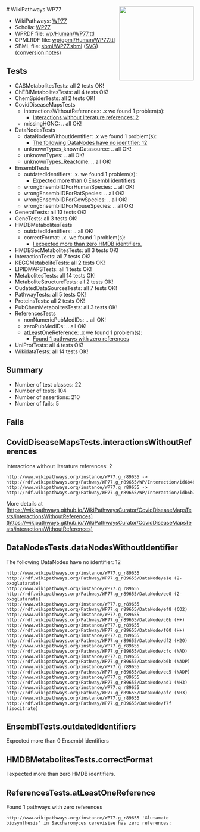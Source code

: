 <img style="float: right; width: 200px" src="../logo.png" />
# WikiPathways WP77

* WikiPathways: [WP77](https://identifiers.org/wikipathways:WP77)
* Scholia: [WP77](https://scholia.toolforge.org/wikipathways/WP77)
* WPRDF file: [wp/Human/WP77.ttl](../wp/Human/WP77.ttl)
* GPMLRDF file: [wp/gpml/Human/WP77.ttl](../wp/gpml/Human/WP77.ttl)
* SBML file: [sbml/WP77.sbml](../sbml/WP77.sbml) ([SVG](../sbml/WP77.svg)) ([conversion notes](../sbml/WP77.txt))

## Tests
* CASMetabolitesTests: all 2 tests OK!
* ChEBIMetabolitesTests: all 4 tests OK!
* ChemSpiderTests: all 2 tests OK!
* CovidDiseaseMapsTests
    * interactionsWithoutReferences: .x we found 1 problem(s):
        * [Interactions without literature references: 2](#2e295930)
    * missingHGNC: .. all OK!
* DataNodesTests
    * dataNodesWithoutIdentifier: .x we found 1 problem(s):
        * [The following DataNodes have no identifier: 12](#8792c492)
    * unknownTypes_knownDatasource: .. all OK!
    * unknownTypes: .. all OK!
    * unknownTypes_Reactome: .. all OK!
* EnsemblTests
    * outdatedIdentifiers: .x. we found 1 problem(s):
        * [Expected more than 0 Ensembl identifiers](#f44398b7)
    * wrongEnsemblIDForHumanSpecies: .. all OK!
    * wrongEnsemblIDForRatSpecies: .. all OK!
    * wrongEnsemblIDForCowSpecies: .. all OK!
    * wrongEnsemblIDForMouseSpecies: .. all OK!
* GeneralTests: all 13 tests OK!
* GeneTests: all 3 tests OK!
* HMDBMetabolitesTests
    * outdatedIdentifiers: .. all OK!
    * correctFormat: .x. we found 1 problem(s):
        * [I expected more than zero HMDB identifiers.](#ad154c1e)
* HMDBSecMetabolitesTests: all 3 tests OK!
* InteractionTests: all 7 tests OK!
* KEGGMetaboliteTests: all 2 tests OK!
* LIPIDMAPSTests: all 1 tests OK!
* MetabolitesTests: all 14 tests OK!
* MetaboliteStructureTests: all 2 tests OK!
* OudatedDataSourcesTests: all 7 tests OK!
* PathwayTests: all 5 tests OK!
* ProteinsTests: all 2 tests OK!
* PubChemMetabolitesTests: all 3 tests OK!
* ReferencesTests
    * nonNumericPubMedIDs: .. all OK!
    * zeroPubMedIDs: .. all OK!
    * atLeastOneReference: .x we found 1 problem(s):
        * [Found 1 pathways with zero references](#35eb778e)
* UniProtTests: all 4 tests OK!
* WikidataTests: all 14 tests OK!


## Summary

* Number of test classes: 22
* Number of tests: 104
* Number of assertions: 210
* Number of fails: 5

## Fails

<a name="2e295930" />

## CovidDiseaseMapsTests.interactionsWithoutReferences

Interactions without literature references: 2
```
http://www.wikipathways.org/instance/WP77.g_r89655 -> http://rdf.wikipathways.org/Pathway/WP77.g_r89655/WP/Interaction/id6b4b39d9
http://www.wikipathways.org/instance/WP77.g_r89655 -> http://rdf.wikipathways.org/Pathway/WP77.g_r89655/WP/Interaction/idb6b758a7
```

More details at [https://wikipathways.github.io/WikiPathwaysCurator/CovidDiseaseMapsTests/interactionsWithoutReferences](https://wikipathways.github.io/WikiPathwaysCurator/CovidDiseaseMapsTests/interactionsWithoutReferences)

<a name="8792c492" />

## DataNodesTests.dataNodesWithoutIdentifier

The following DataNodes have no identifier: 12
```
http://www.wikipathways.org/instance/WP77.g_r89655 http://rdf.wikipathways.org/Pathway/WP77.g_r89655/DataNode/a1e (2-oxoglutarate)
http://www.wikipathways.org/instance/WP77.g_r89655 http://rdf.wikipathways.org/Pathway/WP77.g_r89655/DataNode/ee0 (2-oxoglutarate)
http://www.wikipathways.org/instance/WP77.g_r89655 http://rdf.wikipathways.org/Pathway/WP77.g_r89655/DataNode/ef8 (CO2)
http://www.wikipathways.org/instance/WP77.g_r89655 http://rdf.wikipathways.org/Pathway/WP77.g_r89655/DataNode/c0b (H+)
http://www.wikipathways.org/instance/WP77.g_r89655 http://rdf.wikipathways.org/Pathway/WP77.g_r89655/DataNode/f00 (H+)
http://www.wikipathways.org/instance/WP77.g_r89655 http://rdf.wikipathways.org/Pathway/WP77.g_r89655/DataNode/df2 (H2O)
http://www.wikipathways.org/instance/WP77.g_r89655 http://rdf.wikipathways.org/Pathway/WP77.g_r89655/DataNode/cfc (NAD)
http://www.wikipathways.org/instance/WP77.g_r89655 http://rdf.wikipathways.org/Pathway/WP77.g_r89655/DataNode/b6b (NADP)
http://www.wikipathways.org/instance/WP77.g_r89655 http://rdf.wikipathways.org/Pathway/WP77.g_r89655/DataNode/ec5 (NADP)
http://www.wikipathways.org/instance/WP77.g_r89655 http://rdf.wikipathways.org/Pathway/WP77.g_r89655/DataNode/ad1 (NH3)
http://www.wikipathways.org/instance/WP77.g_r89655 http://rdf.wikipathways.org/Pathway/WP77.g_r89655/DataNode/afc (NH3)
http://www.wikipathways.org/instance/WP77.g_r89655 http://rdf.wikipathways.org/Pathway/WP77.g_r89655/DataNode/f7f (isocitrate)
```

<a name="f44398b7" />

## EnsemblTests.outdatedIdentifiers

Expected more than 0 Ensembl identifiers
<a name="ad154c1e" />

## HMDBMetabolitesTests.correctFormat

I expected more than zero HMDB identifiers.
<a name="35eb778e" />

## ReferencesTests.atLeastOneReference

Found 1 pathways with zero references
```
http://www.wikipathways.org/instance/WP77.g_r89655 'Glutamate biosynthesis' in Saccharomyces cerevisiae has zero references; 
```

